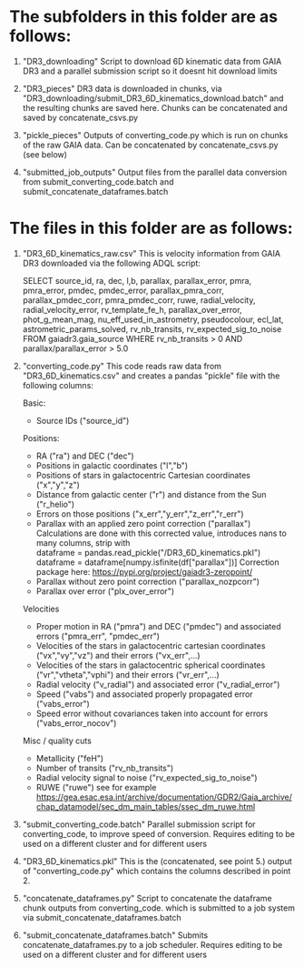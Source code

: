 # The subfolders in this folder are as follows:

1. "DR3_downloading"
    Script to download 6D kinematic data from GAIA DR3 and a parallel submission script so it doesnt hit download limits

2. "DR3_pieces"
    DR3 data is downloaded in chunks, via 
    "DR3_downloading/submit_DR3_6D_kinematics_download.batch"
    and the resulting chunks are saved here. Chunks can be concatenated and saved by concatenate_csvs.py

3. "pickle_pieces"
    Outputs of converting_code.py which is run on chunks of the raw GAIA data.
    Can be concatenated by concatenate_csvs.py (see below)

4. "submitted_job_outputs"
    Output files from the parallel data conversion from submit_converting_code.batch and submit_concatenate_dataframes.batch


# The files in this folder are as follows: 

1. "DR3_6D_kinematics_raw.csv" 
    This is velocity information from GAIA DR3 downloaded via the following ADQL script:

    SELECT
        source_id, ra, dec, l,b, parallax, parallax_error, pmra, pmra_error, pmdec, pmdec_error, 
        parallax_pmra_corr, parallax_pmdec_corr, pmra_pmdec_corr, ruwe, radial_velocity, 
        radial_velocity_error, rv_template_fe_h, parallax_over_error, phot_g_mean_mag,
        nu_eff_used_in_astrometry, pseudocolour, ecl_lat, astrometric_params_solved, 
        rv_nb_transits, rv_expected_sig_to_noise
    FROM gaiadr3.gaia_source
    WHERE rv_nb_transits > 0 AND parallax/parallax_error > 5.0

2. "converting_code.py"
    This code reads raw data from "DR3_6D_kinematics.csv" and creates a pandas "pickle" file
    with the following columns:
    
    Basic:
    - Source IDs ("source_id")

    Positions:
    - RA ("ra") and DEC ("dec")
    - Positions in galactic coordinates ("l","b")
    - Positions of stars in galactocentric Cartesian coordinates ("x","y","z")
    - Distance from galactic center ("r") and distance from the Sun ("r_helio")
    - Errors on those positions ("x_err","y_err","z_err","r_err")
    - Parallax with an applied zero point correction ("parallax") 
        Calculations are done with this corrected value, introduces nans to many columns, strip with  
        dataframe = pandas.read_pickle("/DR3_6D_kinematics.pkl")
        dataframe = dataframe[numpy.isfinite(df["parallax"])] 
        Correction package here: https://pypi.org/project/gaiadr3-zeropoint/
    - Parallax without zero point correction ("parallax_nozpcorr")
    - Parallax over error ("plx_over_error")

    Velocities
    - Proper motion in RA ("pmra") and DEC ("pmdec") and associated errors ("pmra_err", "pmdec_err")
    - Velocities of the stars in galactocentric cartesian coordinates ("vx","vy","vz") and their errors ("vx_err",...)
    - Velocities of the stars in galactocentric spherical coordinates ("vr","vtheta","vphi") and their errors ("vr_err",...)
    - Radial velocity ("v_radial") and associated error ("v_radial_error")
    - Speed ("vabs") and associated properly propagated error ("vabs_error")
    - Speed error without covariances taken into account for errors ("vabs_error_nocov")

    Misc / quality cuts
    - Metallicity ("feH")
    - Number of transits ("rv_nb_transits")
    - Radial velocity signal to noise ("rv_expected_sig_to_noise")
    - RUWE ("ruwe") see for example https://gea.esac.esa.int/archive/documentation/GDR2/Gaia_archive/chap_datamodel/sec_dm_main_tables/ssec_dm_ruwe.html


3. "submit_converting_code.batch"
    Parallel submission script for converting_code, to improve speed of conversion. Requires editing to be used on a different cluster and for different users


4. "DR3_6D_kinematics.pkl"
    This is the (concatenated, see point 5.) output of "converting_code.py" which contains the columns described in point 2.


5. "concatenate_dataframes.py"
    Script to concatenate the dataframe chunk outputs from converting_code. which is submitted to a job system via submit_concatenate_dataframes.batch


6. "submit_concatenate_dataframes.batch"
    Submits concatenate_dataframes.py to a job scheduler. Requires editing to be used on a different cluster and for different users